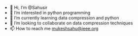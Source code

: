 - 👋 Hi, I’m @Sahusir
- 👀 I’m interested in python programming
- 🌱 I’m currently learning data compression and python
- 💞️ I’m looking to collaborate on data compression techniques
- 📫 How to reach me mukeshsahu@ieee.org

<!---
Sahusir/Sahusir is a ✨ special ✨ repository because its `README.md` (this file) appears on your GitHub profile.
You can click the Preview link to take a look at your changes.
--->
